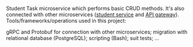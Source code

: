 Student Task microservice which performs basic CRUD methods. It's also connected with other microservices ([student service](https://github.com/komron-dev/student_service) and [API gateway](https://github.com/komron-dev/student_api_gateway)). Tools/frameworks/operations used in this project:

gRPC and Protobuf for connection with other microservices;
migration with relational database (PostgreSQL);
scripting (Bash);
suit tests;
...
